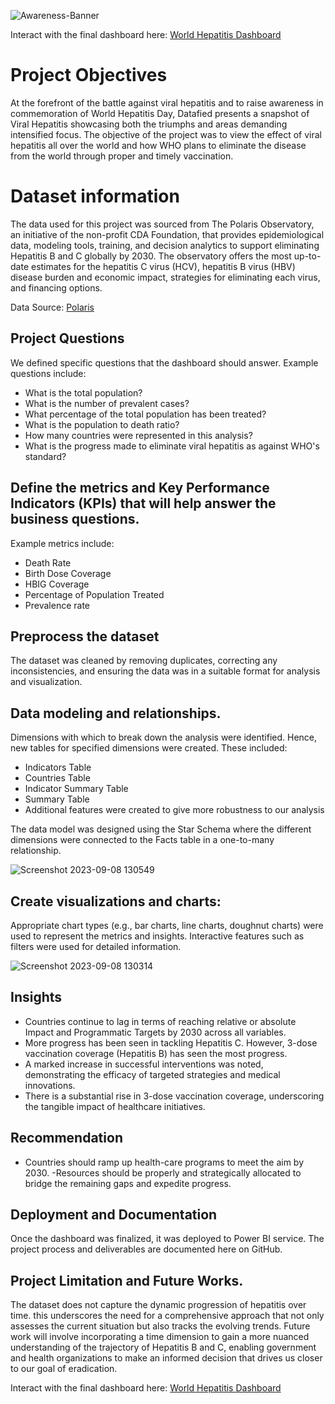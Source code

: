![Awareness-Banner](https://github.com/Datafyde/World_Hepatitis/assets/135570337/1d0b64f7-a3e4-44ad-9fdb-3459c422ec2b)

Interact with the final dashboard here:
[World Hepatitis Dashboard](http://bit.ly/viral-hepatitis-dashboard)

# Project Objectives
At the forefront of the battle against viral hepatitis and to raise awareness in commemoration of World Hepatitis Day, Datafied presents a snapshot of Viral Hepatitis showcasing both the triumphs and areas demanding intensified focus. The objective of the project was to view the effect of viral hepatitis all over the world and how WHO plans to eliminate the disease from the world through proper and timely vaccination.

# Dataset information
The data used for this project was sourced from The Polaris Observatory, an initiative of the non-profit CDA Foundation, that provides epidemiological data, modeling tools, training, and decision analytics to support eliminating Hepatitis B and C globally by 2030. The observatory offers the most up-to-date estimates for the hepatitis C virus (HCV), hepatitis B virus (HBV) disease burden and economic impact, strategies for eliminating each virus, and financing options. 

Data Source: [Polaris](https://cdafound.org/polaris/)


## Project Questions
We defined specific questions that the dashboard should answer. Example questions include:
- What is the total population?
- What is the number of prevalent cases?
- What percentage of the total population has been treated?
- What is the population to death ratio?
- How many countries were represented in this analysis?
- What is the progress made to eliminate viral hepatitis as against WHO's standard?

## Define the metrics and Key Performance Indicators (KPIs) that will help answer the business questions. 
Example metrics include:
- Death Rate
- Birth Dose Coverage
- HBIG Coverage
- Percentage of Population Treated
- Prevalence rate

## Preprocess the dataset
The dataset was cleaned by removing duplicates, correcting any inconsistencies, and ensuring the data was in a suitable format for analysis and visualization.

## Data modeling and relationships.
Dimensions with which to break down the analysis were identified. Hence, new tables for specified dimensions were created. These included:
- Indicators Table
- Countries Table
- Indicator Summary Table
- Summary Table
- Additional features were created to give more robustness to our analysis

The data model was designed using the Star Schema where the different dimensions were connected to the Facts table in a one-to-many relationship.

![Screenshot 2023-09-08 130549](https://github.com/Datafyde/World_Hepatitis/assets/135570337/5e41cf0a-f461-44ad-9de2-cd2379b9073f)

## Create visualizations and charts:
Appropriate chart types (e.g., bar charts, line charts, doughnut charts) were used to represent the metrics and insights. Interactive features such as filters were used for detailed information.

![Screenshot 2023-09-08 130314](https://github.com/Datafyde/World_Hepatitis/assets/135570337/53eb6268-1011-4c43-9d4e-0cab7dbe6250)

## Insights
- Countries continue to lag in terms of reaching relative or absolute Impact and Programmatic Targets by 2030 across all variables.
- More progress has been seen in tackling Hepatitis C. However, 3-dose vaccination coverage (Hepatitis B) has seen the most progress.
- A marked increase in successful interventions was noted, demonstrating the efficacy of targeted strategies and medical innovations.
- There is a substantial rise in 3-dose vaccination coverage, underscoring the tangible impact of healthcare initiatives.

## Recommendation
- Countries should ramp up health-care programs to meet the aim by 2030.
-Resources should be properly and strategically allocated to bridge the remaining gaps and expedite progress.

## Deployment and Documentation
Once the dashboard was finalized, it was deployed to Power BI service. The project process and deliverables are documented here on GitHub.

## Project Limitation and Future Works.
The dataset does not capture the dynamic progression of hepatitis over time. this underscores the need for a comprehensive approach that not only assesses the current situation but also tracks the evolving trends. Future work will involve incorporating a time dimension to gain a more nuanced understanding of the trajectory of Hepatitis B and C, enabling government and health organizations to make an informed decision that drives us closer to our goal of eradication.

Interact with the final dashboard here:
[World Hepatitis Dashboard](http://bit.ly/viral-hepatitis-dashboard)
